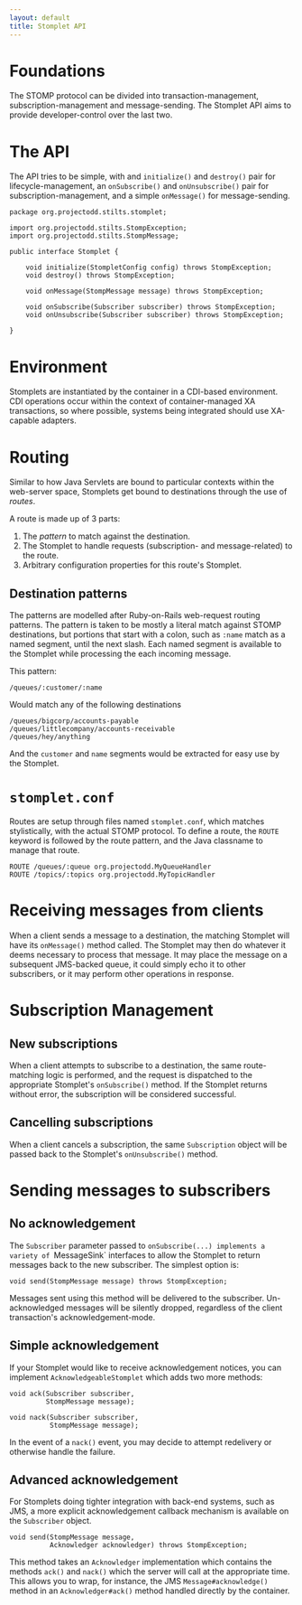 ```yaml
---
layout: default
title: Stomplet API
---
```


# Foundations

The STOMP protocol can be divided into transaction-management, subscription-management
and message-sending.  The Stomplet API aims to provide developer-control over the 
last two.

# The API

The API tries to be simple, with and `initialize()` and `destroy()` pair for
lifecycle-management, an `onSubscribe()` and `onUnsubscribe()` pair for
subscription-management, and a simple `onMessage()` for message-sending.

    package org.projectodd.stilts.stomplet;

    import org.projectodd.stilts.StompException;
    import org.projectodd.stilts.StompMessage;

    public interface Stomplet {

        void initialize(StompletConfig config) throws StompException;
        void destroy() throws StompException;

        void onMessage(StompMessage message) throws StompException;

        void onSubscribe(Subscriber subscriber) throws StompException;
        void onUnsubscribe(Subscriber subscriber) throws StompException;

    }

# Environment

Stomplets are instantiated by the container in a CDI-based environment.  CDI operations
occur within the context of container-managed XA transactions, so where possible, systems being
integrated should use XA-capable adapters.

# Routing

Similar to how Java Servlets are bound to particular contexts within the web-server
space, Stomplets get bound to destinations through the use of _routes_.

A route is made up of 3 parts:

1. The _pattern_ to match against the destination.
2. The Stomplet to handle requests (subscription- and message-related) to the route.
3. Arbitrary configuration properties for this route's Stomplet.

## Destination patterns

The patterns are modelled after Ruby-on-Rails web-request routing patterns. The
pattern is taken to be mostly a literal match against STOMP destinations, but
portions that start with a colon, such as `:name` match as a named segment, until
the next slash.  Each named segment is available to the Stomplet while processing
the each incoming message.

This pattern:

    /queues/:customer/:name

Would match any of the following destinations

    /queues/bigcorp/accounts-payable
    /queues/littlecompany/accounts-receivable
    /queues/hey/anything

And the `customer` and `name` segments would be extracted for easy use by the
Stomplet.

# `stomplet.conf`

Routes are setup through files named `stomplet.conf`, which matches stylistically, with
the actual STOMP protocol.  To define a route, the `ROUTE` keyword is followed by the
route pattern, and the Java classname to manage that route.

    ROUTE /queues/:queue org.projectodd.MyQueueHandler
    ROUTE /topics/:topics org.projectodd.MyTopicHandler

# Receiving messages from clients

When a client sends a message to a destination, the matching Stomplet will have
its `onMessage()` method called.  The Stomplet may then do whatever it deems necessary
to process that message.  It may place the message on a subsequent JMS-backed queue,
it could simply echo it to other subscribers, or it may perform other operations
in response.

# Subscription Management

## New subscriptions

When a client attempts to subscribe to a destination, the same route-matching logic
is performed, and the request is dispatched to the appropriate Stomplet's `onSubscribe()`
method.  If the Stomplet returns without error, the subscription will be considered
successful.  

## Cancelling subscriptions

When a client cancels a subscription, the same `Subscription` object will be passed
back to the Stomplet's `onUnsubscribe()` method.

# Sending messages to subscribers

## No acknowledgement

The `Subscriber` parameter passed to `onSubscribe(...) implements a variety of `MessageSink` interfaces to allow
the Stomplet to return messages back to the new subscriber.  The simplest option is:

    void send(StompMessage message) throws StompException;

Messages sent using this method will be delivered to the subscriber.  Un-acknowledged
messages will be silently dropped, regardless of the client transaction's acknowledgement-mode.

## Simple acknowledgement

If your Stomplet would like to receive acknowledgement notices, you can implement
`AcknowledgeableStomplet` which adds two more methods:

    void ack(Subscriber subscriber, 
             StompMessage message);

    void nack(Subscriber subscriber, 
              StompMessage message);

In the event of a `nack()` event, you may decide to attempt redelivery or otherwise
handle the failure.

## Advanced acknowledgement

For Stomplets doing tighter integration with back-end systems, such as JMS, a more explicit
acknowledgement callback mechanism is available on the `Subscriber` object.

    void send(StompMessage message, 
              Acknowledger acknowledger) throws StompException;

This method takes an `Acknowledger` implementation which contains the methods `ack()`
and `nack()` which the server will call at the appropriate time.  This allows you to 
wrap, for instance, the JMS `Message#acknowledge()` method in an `Acknowledger#ack()`
method handled directly by the container.

